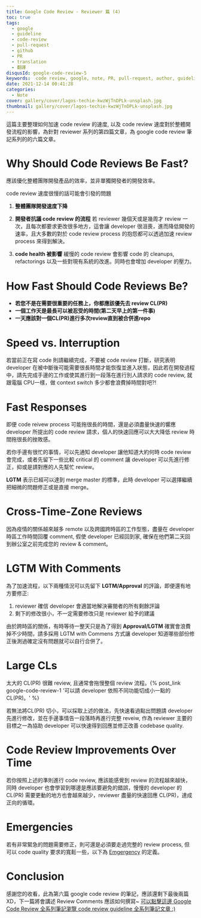 ```yaml
---
title: Google Code Review - Reviewer 篇 (4)
toc: true
tags:
  - google
  - guideline
  - code-review
  - pull-request
  - github
  - PR
  - translation
  - 翻譯
disqusId: google-code-review-5
keywords:  code review, google, note, PR, pull-request, author, guideline, 翻譯, 筆記
date: 2021-12-14 00:41:28
categories:
  - Note
cover: gallery/cover/lagos-techie-kwzWjTnDPLk-unsplash.jpg
thumbnail: gallery/cover/lagos-techie-kwzWjTnDPLk-unsplash.jpg
---
```


這篇主要整理如何加速 code review 的速度, 以及 code review 速度對於整體開發流程的影響，為針對 reviewer 系列的第四篇文章，為 google code review 筆記系列的的六篇文章。

<!--more-->

# Why Should Code Reviews Be Fast?
應該優化整體團隊開發產品的效率，並非單獨開發者的開發效率。

code review 速度很慢的話可能會引發的問題
1. **整體團隊開發速度下降**
2. **開發者抗議 code review 的流程**
若 reviewer 幾個天或是幾周才 review 一次，且每次都要求更改很多地方，這會讓 developer 很沮喪，進而降低開發的速率，且大多數的對於 code review process 的抱怨都可以透過加速 review process 來得到解決。

3. **code health 被影響**
緩慢的 code review 會影響 code 的 cleanups, refactorings 以及一些對現有系統的改進。同時也會增加 developer 的壓力。

# How Fast Should Code Reviews Be?
- **若您不是在需要很重要的任務上，你都應該優先去 review CL(PR)**
- **一個工作天是最長可以被忍受的時間(第二天早上的第一件事)**
- **一天應該對一個CL(PR)進行多次review直到被合併進repo**

# Speed vs. Interruption
若當前正在寫 code 則請繼續完成，不要被 code review 打斷，研究表明 developer 在被中斷後可能需要很長時間才能恢復並進入狀態，因此若在開發過程中，請先完成手邊的工作或使其進行到一段落在進行別人請求的 code review, 就跟電腦 CPU一樣，做 context switch 多少都會浪費掉時間對吧?!

# Fast Responses
即便 code reivew process 可能拖很長的時間，還是必須盡量快速的響應 developer 所提出的 code review 請求，個人的快速回應可以大大降低 review 時間拖很長的挫敗感。

若你手邊有很忙的事情，可以先通知 developer 讓他知道大約何時 code review 會完成，或者先留下一些比較 critical 的 comment 讓 developer 可以先進行修正，抑或是請對應的人先幫忙 review。

**LGTM** 表示已經可以達到 merge master 的標準，此時 developer 可以選擇繼續把細微的問題修正或是直接 merge。

# Cross-Time-Zone Reviews
因為疫情的關係越來越多 remote 以及跨國跨時區的工作型態，盡量在 developer 時區工作時間回覆 comment, 假使 developer 已經回到家, 確保在他們第二天回到辦公室之前完成您的 review & comment。

# LGTM With Comments
為了加速流程，以下兩種情況可以先留下 **LGTM/Approval**  的評論，即便還有地方要修正:
1. reviewer 確信 developer 會適當地解決審閱者的所有剩餘評論
2. 剩下的修改很小，不一定需要修改只是 reviewer 給予的建議

由於跨時區的關係，有時等待一整天只是為了得到 **Approval/LGTM** 確實會浪費掉不少時間，請多採用 LGTM with Commens 方式讓 developer 知道哪些部份修正後測過確定沒有問題就可以自行合併了。

# Large CLs
太大的 CL(PR) 很難 review, 且通常會拖慢整個 review 流程。{% post_link  google-code-review-1 '可以請 developer 依照不同功能切成小一點的 CL(PR)。' %}

若無法將CL(PR) 切小，可以採取上述的做法，先快速看過點出問題請 developer 先進行修改，並在手邊事情告一段落時再進行完整 reveiw, 作為 reviewer 主要的目標之一為協助 developer 可以快速得到回應並修正改善 codebase quality.


# Code Review Improvements Over Time
若你按照上述的準則進行 code review, 應該能感覺到 review 的流程越來越快，同時 developer 也會學習到哪邊是應該要避免的錯誤，慢慢的 developer 的 CL(PR) 需要更動的地方也會越來越少，reviewer 盡量的快速回應 CL(PR)，達成正向的循環。

# Emergencies
若有非常緊急的問題需要修正，則可還是必須要走過完整的 review process, 但可以 code quality 要求的寬鬆一些，以下為 [Emgergency](https://google.github.io/eng-practices/review/emergencies.html#what) 的定義。


# Conclusion
感謝您的收看，此為第六篇 google code review 的筆記，應該還剩下最後兩篇 XD，下一篇將會講述 Review Comments 應該如何撰寫~
[可以點擊這邊 Google Code Review 全系列筆記瀏覽 code review guideline 全系列筆記文章 :)](/collections)